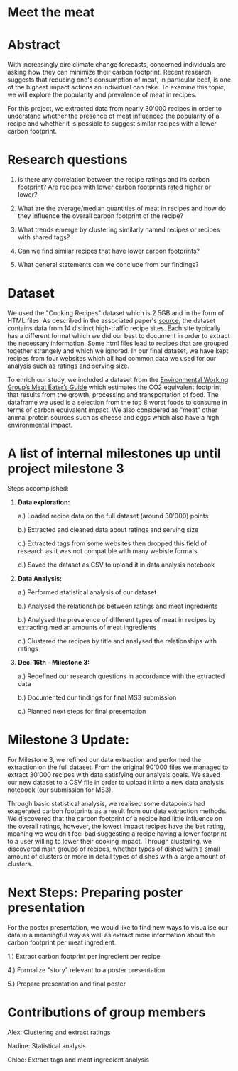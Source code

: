 # Meet the meat

# Abstract
With increasingly dire climate change forecasts, concerned individuals are asking how they can minimize their carbon footprint. Recent research suggests that reducing one's consumption of meat, in particular beef, is one of the highest impact actions an individual can take. To examine this topic, we will explore the popularity and prevalence of meat in recipes. 

For this project, we extracted data from nearly 30'000 recipes in order to understand whether the presence of meat influenced the popularity of a recipe and whether it is possible to suggest similar recipes with a lower carbon footprint. 

# Research questions

1. Is there any correlation between the recipe ratings and its carbon footprint? Are recipes with lower carbon footprints rated higher or lower?

2. What are the average/median quantities of meat in recipes and how do they influence the overall carbon footprint of the recipe?

2. What trends emerge by clustering similarly named recipes or recipes with shared tags?

3. Can we find similar recipes that have lower carbon footprints?

4. What general statements can we conclude from our findings?


# Dataset

We used the "Cooking Recipes" dataset which is 2.5GB and in the form of HTML files. As described in the associated paper's [source](http://infolab.stanford.edu/~west1/from-cookies-to-cooks/), the dataset contains data from 14 distinct high-traffic recipe sites. Each site typically has a different format which we did our best to document in order to extract the necessary information. Some html files lead to recipes that are grouped together strangely and which we ignored. In our final dataset, we have kept recipes from four websites which all had common data we used for our analysis such as ratings and serving size.

To enrich our study, we included a dataset from the [Environmental Working Group’s Meat Eater’s Guide](http://static.ewg.org/reports/2011/meateaters/pdf/methodology_ewg_meat_eaters_guide_to_health_and_climate_2011.pdf) which estimates the CO2 equivalent footprint that results from the growth, processing and transportation of food. The dataframe we used is a selection from the top 8 worst foods to consume in terms of carbon equivalent impact. We also considered as "meat" other animal protein sources such as cheese and eggs which also have a high environmental impact.

# A list of internal milestones up until project milestone 3
Steps accomplished:

1. **Data exploration:**

    a.) Loaded recipe data on the full dataset (around 30'000) points
    
    b.) Extracted and cleaned data about ratings and serving size
   
    c.) Extracted tags from some websites then dropped this field of research as it was not compatible with many webiste formats
    
    d.) Saved the dataset as CSV to upload it in data analysis notebook

2. **Data Analysis:**

    a.) Performed statistical analysis of our dataset
    
    b.) Analysed the relationships between ratings and meat ingredients
    
    b.) Analysed the prevalence of different types of meat in recipes by extracting median amounts of meat ingredients
    
    c.) Clustered the recipes by title and analysed the relationships with ratings
  
3. **Dec. 16th - Milestone 3:**

    a.) Redefined our research questions in accordance with the extracted data
    
    b.) Documented our findings for final MS3 submission 
    
    c.) Planned next steps for final presentation


# Milestone 3 Update: 

For Milestone 3, we refined our data extraction and performed the extraction on the full dataset. From the original 90'000 files we managed to extract 30'000 recipes with data satisfying our analysis goals. We saved our new dataset to a CSV file in order to upload it into a new data analysis notebook (our submission for MS3).

Through basic statistical analysis, we realised some datapoints had exagerated carbon footprints as a result from our data extraction methods. We discovered that the carbon footprint of a recipe had little influence on the overall ratings, however, the lowest impact recipes have the bet rating, meaning we wouldn't feel bad suggesting a recipe having a lower footprint to a user willing to lower their cooking impact. Through clustering, we discovered main groups of recipes, whether types of dishes with a small amount of clusters or more in detail types of dishes with a large amount of clusters.


# Next Steps: Preparing poster presentation

For the poster presentation, we would like to find new ways to visualise our data in a meaningful way as well as extract more information about the carbon footprint per meat ingredient. 

1.) Extract carbon footprint per ingredient per recipe 

4.) Formalize "story" relevant to a poster presentation

5.) Prepare presentation and final poster

# Contributions of group members

Alex: Clustering and extract ratings

Nadine: Statistical analysis

Chloe: Extract tags and meat ingredient analysis
